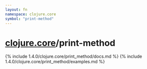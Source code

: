 ```yaml
---
layout: fn
namespace: clojure.core
symbol: "print-method"
---
```


# [clojure.core](../)/print-method

{% include 1.4.0/clojure.core/print_method/docs.md %}
{% include 1.4.0/clojure.core/print_method/examples.md %}

